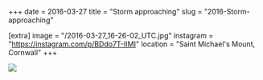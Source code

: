 +++
date = 2016-03-27
title = "Storm approaching"
slug = "2016-Storm-approaching"

[extra]
image = "/2016-03-27_16-26-02_UTC.jpg"
instagram = "https://instagram.com/p/BDdo7T-IIMI"
location = "Saint Michael's Mount, Cornwall"
+++

<img src="/2016-03-27_16-26-02_UTC.jpg" />
